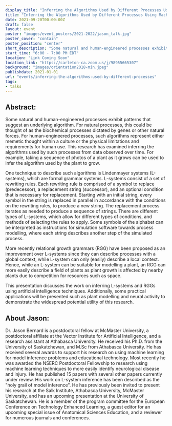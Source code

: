 ```yaml
---
display_title: "Inferring the Algorithms Used by Different Processes Using Machine Learning"
title: "Inferring the Algorithms Used by Different Processes Using Machine Learning"
date: 2021-09-20T00:00:00Z
draft: false
layout: event
poster: "images/event_posters/2021-2022/jason_talk.jpg"
poster_cover: "contain"
poster_position: "center"
short_description: "Some natural and human-engineered processes exhibit patterns that suggest an underlying algorithm."
start_time: "6:00 - 7:00 PM EDT"
location: "Link Coming Soon"
location_link: "https://carleton-ca.zoom.us/j/98955665307"
background: "images/orientation2018-min.jpeg"
publishdate: 2021-01-01
url: "events/inferring-the-algorithms-used-by-different-processes"
tags:
- talks
---
```


## Abstract:

Some natural and human-engineered processes exhibit patterns that suggest an underlying algorithm. For natural processes, this could be thought of as the biochemical processes dictated by genes or other natural forces. For human-engineered processes, such algorithms represent either memetic thought within a culture or the physical limitations and requirements for human use. This research has examined inferring the algorithms used by such processes from data observed over time. For example, taking a sequence of photos of a plant as it grows can be used to infer the algorithm used by the plant to grow.

One technique to describe such algorithms is Lindenmayer systems (L-systems), which are formal grammar systems. L-systems consist of a set of rewriting rules. Each rewriting rule is comprised of a symbol to replace (predecessor), a replacement string (successor), and an optional condition that is necessary for replacement. Starting with an initial string, every symbol in the string is replaced in parallel in accordance with the conditions on the rewriting rules, to produce a new string. The replacement process iterates as needed to produce a sequence of strings. There are different types of L-systems, which allow for different types of conditions, and methods of selecting the rules to apply. Some symbols of the alphabet can be interpreted as instructions for simulation software towards process modelling, where each string describes another step of the simulated process.

More recently relational growth grammars (RGG) have been proposed as an improvement over L-systems since they can describe processes with a global context, while L-system can only (easily) describe a local context. Hence, while an L-system can be suitable for modelling a plant, an RGG can more easily describe a field of plants as plant growth is affected by nearby plants due to competition for resources such as space.

This presentation discusses the work on inferring L-systems and RGGs using artificial intelligence techniques. Additionally, some practical applications will be presented such as plant modelling and neural activity to demonstrate the widespread potential utility of this research.

## About Jason: 

Dr. Jason Bernard is a postdoctoral fellow at McMaster University, a postdoctoral affiliate at the Vector Institute for Artificial Intelligence, and a research assistant at Athabasca University. He received his Ph.D. from the University of Saskatchewan, and M.Sc from Athabasca University. He has received several awards to support his research on using machine learning for model inference problems and educational technology. Most recently he was awarded the NSERC Postdoctoral Fellowship to research using machine learning techniques to more easily identify neurological disease and injury. He has published 15 papers with several other papers currently under review. His work on L-system inference has been described as the "holy grail of model inference". He has previously been invited to present his research at the Salk Institute, Athabasca University, McMaster University, and has an upcoming presentation at the University of Saskatchewan. He is a member of the program committee for the European Conference on Technology Enhanced Learning, a guest editor for an upcoming special issue of Anatomical Sciences Education, and a reviewer for numerous journals and conferences.
